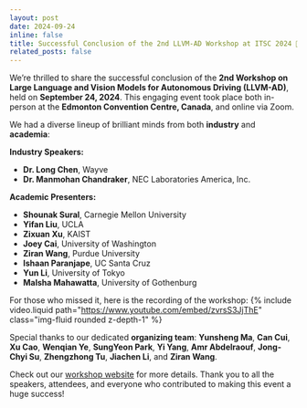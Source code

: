 ```yaml
--- 
layout: post
date: 2024-09-24
inline: false
title: Successful Conclusion of the 2nd LLVM-AD Workshop at ITSC 2024 🚀
related_posts: false
---
```


We’re thrilled to share the successful conclusion of the **2nd Workshop on Large Language and Vision Models for Autonomous Driving (LLVM-AD)**, held on **September 24, 2024**. This engaging event took place both in-person at the **Edmonton Convention Centre, Canada**, and online via Zoom.

We had a diverse lineup of brilliant minds from both **industry** and **academia**:

**Industry Speakers:**
- **Dr. Long Chen**, Wayve
- **Dr. Manmohan Chandraker**, NEC Laboratories America, Inc.

**Academic Presenters:**
- **Shounak Sural**, Carnegie Mellon University
- **Yifan Liu**, UCLA
- **Zixuan Xu**, KAIST
- **Joey Cai**, University of Washington
- **Ziran Wang**, Purdue University
- **Ishaan Paranjape**, UC Santa Cruz
- **Yun Li**, University of Tokyo
- **Malsha Mahawatta**, University of Gothenburg

For those who missed it, here is the recording of the workshop:
{% include video.liquid path="https://www.youtube.com/embed/zvrsS3JjThE" class="img-fluid rounded z-depth-1" %}

Special thanks to our dedicated **organizing team**: **Yunsheng Ma**, **Can Cui**, **Xu Cao**, **Wenqian Ye**, **SungYeon Park**, **Yi Yang**, **Amr Abdelraouf**, **Jong-Chyi Su**, **Zhengzhong Tu**, **Jiachen Li**, and **Ziran Wang**.

Check out our [workshop website](https://llvm-ad.github.io) for more details. Thank you to all the speakers, attendees, and everyone who contributed to making this event a huge success!

